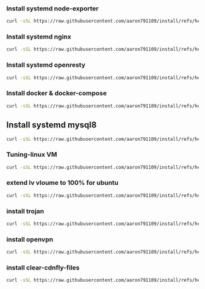 
### Install systemd node-exporter
```bash
curl -sSL https://raw.githubusercontent.com/aaron791109/install/refs/heads/main/install-exporter.sh | bash
```

### Install systemd nginx
```bash
curl -sSL https://raw.githubusercontent.com/aaron791109/install/refs/heads/main/install-latest-nginx.sh | bash
```

### Install systemd openresty
```bash
curl -sSL https://raw.githubusercontent.com/aaron791109/install/refs/heads/main/install-openresty.sh | bash
```

### Install docker & docker-compose
```bash
curl -sSL https://raw.githubusercontent.com/aaron791109/install/refs/heads/main/install-docker.sh | bash
```

## Install systemd mysql8
```bash
curl -sSL https://raw.githubusercontent.com/aaron791109/install/refs/heads/main/install-mysql8.sh | bash
```

### Tuning-linux VM
```bash
curl -sSL https://raw.githubusercontent.com/aaron791109/install/refs/heads/main/tuning-linux.sh | bash

```

### extend lv vloume to 100% for ubuntu
```bash
curl -sSL https://raw.githubusercontent.com/aaron791109/install/refs/heads/main/ubuntu-extend-disk.sh | bash
```


### install trojan
```bash
curl -sSL https://raw.githubusercontent.com/aaron791109/install/refs/heads/main/install-trojan.sh | bash

```


### install openvpn
```bash
curl -sSL https://raw.githubusercontent.com/aaron791109/install/refs/heads/main/install-openvpn.sh | bash

```


### install clear-cdnfly-files
```bash
curl -sSL https://raw.githubusercontent.com/aaron791109/install/refs/heads/main/install-clear-cdnfly-files.sh | bash

```
